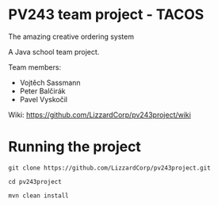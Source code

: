 # PV243 team project - TACOS
The amazing creative ordering system

A Java school team project.

Team members: 
* Vojtěch Sassmann
* Peter Balčirák
* Pavel Vyskočil

Wiki: https://github.com/LizzardCorp/pv243project/wiki


# Running the project
`git clone https://github.com/LizzardCorp/pv243project.git`

`cd pv243project`

`mvn clean install`
